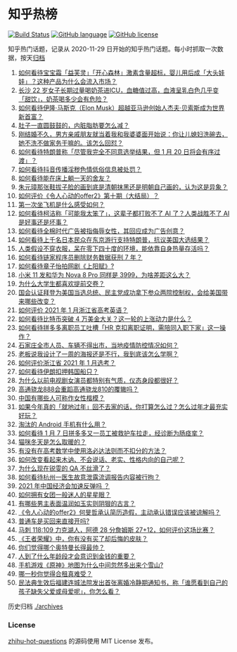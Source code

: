 # 知乎热榜
[![Build Status](https://github.com/ToWeLong/zhihu-hot-questions/workflows/CI/badge.svg)](https://github.com/ToWeLong/zhihu-hot-questions/actions)
[![GitHub language](https://img.shields.io/badge/language-golang-orange.svg)](https://golang.org/)
[![GitHub license](https://img.shields.io/github/license/ToWeLong/zhihu-hot-questions)](https://github.com/ToWeLong/zhihu-hot-questions/blob/main/LICENSE)

知乎热门话题，记录从 2020-11-29 日开始的知乎热门话题。每小时抓取一次数据，按天[归档](./archives)

<!-- BEGIN -->

1. [如何看待宝宝霜「益芙灵」「开心森林」激素含量超标，婴儿用后成「大头娃娃」？这种产品为什么会流入市场？](https://www.zhihu.com/question/438275588)
1. [长沙 22 岁女子长期过量喝奶茶进ICU，血糖值过高，血液呈乳白色几乎变「甜饮」，奶茶喝多少会有危险？](https://www.zhihu.com/question/438403941)
1. [如何看待伊隆·马斯克（Elon Musk）超越亚马逊创始人杰夫·贝索斯成为世界新首富？](https://www.zhihu.com/question/438375132)
1. [肚子一直圆鼓鼓的，内脏脂肪要怎么减？](https://www.zhihu.com/question/45723322)
1. [刚结婚不久，男方亲戚朋友就当着我和我婆婆面开始说：你让儿媳妇洗碗去，她不洗不做家务干嘛的。该怎么回怼？](https://www.zhihu.com/question/345592311)
1. [如何看待特朗普称「尽管我完全不同意选举结果，但 1 月 20 日将会有序过渡」？](https://www.zhihu.com/question/438312489)
1. [如何看待抖音传播淫秽色情低俗信息被处罚？](https://www.zhihu.com/question/438401125)
1. [如何看待能在床上躺一天的舍友？](https://www.zhihu.com/question/318657086)
1. [朱元璋那张鞋拔子脸的画到底是清朝抹黑还是明朝自己画的，认为这是异象？](https://www.zhihu.com/question/436172958)
1. [如何评价《令人心动的offer2》第十期（大结局）？](https://www.zhihu.com/question/438353764)
1. [第一次坐飞机是什么感受如何？](https://www.zhihu.com/question/349379293)
1. [如何看待柯洁称「可能我太笨了」，这辈子都打败不了 AI 了？人类战胜不了 AI 是好事还是坏事？](https://www.zhihu.com/question/438409639)
1. [如何看待全棉时代广告被指侮辱女性，其回应成为广告创意？](https://www.zhihu.com/question/438433001)
1. [如何看待上千名日本民众在东京游行支持特朗普，抗议美国大选结果？](https://www.zhihu.com/question/438444048)
1. [人类假设不穿衣服，呆在零下四十度的环境，能依靠自身热量存活吗？](https://www.zhihu.com/question/438176268)
1. [如何看待链家程序员删除财务数据获刑 7 年？](https://www.zhihu.com/question/438436700)
1. [如何看待章子怡拍网剧《上阳赋》?](https://www.zhihu.com/question/438267951)
1. [小米 11 发和华为 Nova  8  Pro 同样是 3999，为啥差距这么大？](https://www.zhihu.com/question/436929666)
1. [为什么大学生都喜欢提前交卷？](https://www.zhihu.com/question/332690857)
1. [国会认证拜登为美国当选总统、民主党成功拿下参众两院控制权，会给美国带来哪些改变？](https://www.zhihu.com/question/438303178)
1. [如何评价 2021 年 1 月浙江省高考英语？](https://www.zhihu.com/question/438354241)
1. [如何看待比特币突破 4 万美金大关？这一轮的上涨动力是什么？](https://www.zhihu.com/question/438388443)
1. [如何看待拼多多离职员工吐槽「HR 克扣离职证明，需陪同入职下家」这一操作？](https://www.zhihu.com/question/438377387)
1. [石家庄全市人员、车辆不得出市，当地疫情防控情况如何？](https://www.zhihu.com/question/438325810)
1. [老板说我设计了一周的海报还是不行，我到底该怎么学啊？](https://www.zhihu.com/question/437998241)
1. [如何评价浙江省 2021 年 1 月选考？](https://www.zhihu.com/question/407681261)
1. [如何看待伊朗扣押韩国船只？](https://www.zhihu.com/question/438023305)
1. [为什么以前电视剧女演员都特别有气质，仪态身段都很好？](https://www.zhihu.com/question/437465097)
1. [高通骁龙888会重蹈高通骁龙810的覆辙吗？](https://www.zhihu.com/question/438310737)
1. [中国有哪些人可称作女性楷模？](https://www.zhihu.com/question/21780463)
1. [如果今年真的「就地过年」回不去家的话，你打算怎么过？怎么过年才最充实好玩？](https://www.zhihu.com/question/438413078)
1. [淘汰的 Android 手机有什么用？](https://www.zhihu.com/question/26022224)
1. [如何看待 1 月 7 日拼多多又一员工被救护车拉走，经诊断为肠痉挛？](https://www.zhihu.com/question/438304813)
1. [猫咪冬天是怎么取暖的？](https://www.zhihu.com/question/437475353)
1. [有没有在高考数学中使用洛必达法则而不扣分的方法？](https://www.zhihu.com/question/296821910)
1. [如何改变看起来木讷、不会说话、老实、性格内向的自己呢？](https://www.zhihu.com/question/266384603)
1. [为什么现在锐雯的 QA 不丝滑了？](https://www.zhihu.com/question/432837529)
1. [如何看待杭州一医生故意泄露流调报告内容被行拘？](https://www.zhihu.com/question/438260873)
1. [2021 年中国经济会加速反弹吗 ？](https://www.zhihu.com/question/437386256)
1. [如何拥有女团一般迷人的星星眼？](https://www.zhihu.com/question/431143857)
1. [有哪些男主表面温润如玉实则阴狠的古言？](https://www.zhihu.com/question/311422229)
1. [《令人心动的offer2》何旻哲承认简历造假，主动承认错误应该被谅解吗？](https://www.zhihu.com/question/438222629)
1. [普通车是买回来直接开吗?](https://www.zhihu.com/question/421631284)
1. [马刺 118:109 力克湖人，阿德 28 分詹姆斯 27+12，如何评价这场比赛？](https://www.zhihu.com/question/438406997)
1. [《王者荣耀》中，你有没有买了却后悔的皮肤？](https://www.zhihu.com/question/350246144)
1. [你们觉得哪个奥特曼长得最帅？](https://www.zhihu.com/question/426904607)
1. [人到了什么年龄段才会意识到金钱的重要？](https://www.zhihu.com/question/437869213)
1. [手机游戏《原神》地图为什么中间忽然多出来个雪山?](https://www.zhihu.com/question/436493509)
1. [哪一秒你觉得合租真难受？](https://www.zhihu.com/question/294243719)
1. [民法典生效后福建连城法院发出首张离婚冷静期通知书，称「谁愿看到自己的孩子缺失父爱或母爱呢」，你怎么看？](https://www.zhihu.com/question/438442713)

<!-- END -->

历史归档 [./archives](./archives)


### License
[zhihu-hot-questions](https://github.com/towelong/zhihu-hot-questions) 的源码使用 MIT License 发布。